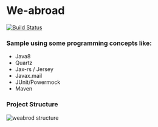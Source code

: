# We-abroad

[![Build Status](https://semaphoreci.com/api/v1/leonardopache/weabroad/branches/master/badge.svg)](https://semaphoreci.com/leonardopache/weabroad)

### Sample using some programming concepts like:

- Java8
- Quartz
- Jax-rs / Jersey
- Javax.mail
- JUnit/Powermock
- Maven

### Project Structure
![weabrod structure](resources/weabroad.png)
